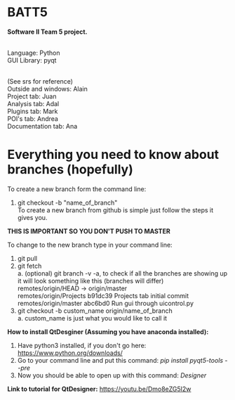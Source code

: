 # BATT5
<b>Software II Team 5 project.<br><br></b>

Language: Python<br>
GUI Library: pyqt<br><br>

(See srs for reference)<br>
Outside and windows: Alain<br>
Project tab: Juan<br>
Analysis tab: Adal<br>
Plugins tab: Mark<br>
POI's tab: Andrea<br>
Documentation tab: Ana<br>

# Everything you need to know about branches (hopefully)

To create a new branch form the command line:
  1. git checkout -b "name_of_branch" <br>
To create a new branch from github is simple just follow the steps it gives you. <br>

<b> THIS IS IMPORTANT SO YOU DON'T PUSH TO MASTER </b> <br>

To change to the new branch type in your command line:
  1. git pull <br>
  2. git fetch <br>
    a. (optional) git branch -v -a, to check if all the branches are showing up it will look something like this (branches will differ) <br>
        remotes/origin/HEAD           -> origin/master <br>
        remotes/origin/Projects       b91dc39 Projects tab initial commit <br>
        remotes/origin/master         abc6bd0 Run gui through uicontrol.py <br>
  3. git checkout -b custom_name origin/name_of_branch <br>
    a. custom_name is just what you would like to call it <br>

<b>How to install QtDesginer (Assuming you have anaconda installed):</b> <br>
1. Have python3 installed, if you don't go here: https://www.python.org/downloads/ <br>
2. Go to your command line and put this command: <i>pip install pyqt5-tools --pre</i> <br>
3. Now you should be able to open up with this command: <i>Designer</i> <br>

<b>Link to tutorial for QtDesigner:</b> https://youtu.be/Dmo8eZG5I2w
